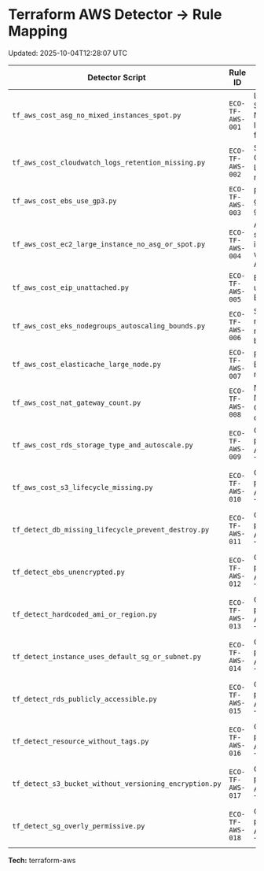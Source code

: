 # Terraform AWS Detector → Rule Mapping

Updated: 2025-10-04T12:28:07 UTC

| Detector Script | Rule ID | Title |
|---|---|---|
| `tf_aws_cost_asg_no_mixed_instances_spot.py` | `ECO-TF-AWS-001` | Leverage Spot with Mixed Instances for ASG |
| `tf_aws_cost_cloudwatch_logs_retention_missing.py` | `ECO-TF-AWS-002` | Set CloudWatch Logs retention |
| `tf_aws_cost_ebs_use_gp3.py` | `ECO-TF-AWS-003` | Prefer EBS gp3 over gp2 |
| `tf_aws_cost_ec2_large_instance_no_asg_or_spot.py` | `ECO-TF-AWS-004` | Avoid large single EC2 instances without ASG/Spot |
| `tf_aws_cost_eip_unattached.py` | `ECO-TF-AWS-005` | Eliminate unattached Elastic IPs |
| `tf_aws_cost_eks_nodegroups_autoscaling_bounds.py` | `ECO-TF-AWS-006` | Set EKS node group min/max bounds |
| `tf_aws_cost_elasticache_large_node.py` | `ECO-TF-AWS-007` | Right-size ElastiCache node types |
| `tf_aws_cost_nat_gateway_count.py` | `ECO-TF-AWS-008` | Minimize NAT Gateway count |
| `tf_aws_cost_rds_storage_type_and_autoscale.py` | `ECO-TF-AWS-009` | Cost anti-pattern in AWS Terraform |
| `tf_aws_cost_s3_lifecycle_missing.py` | `ECO-TF-AWS-010` | Cost anti-pattern in AWS Terraform |
| `tf_detect_db_missing_lifecycle_prevent_destroy.py` | `ECO-TF-AWS-011` | Cost anti-pattern in AWS Terraform |
| `tf_detect_ebs_unencrypted.py` | `ECO-TF-AWS-012` | Cost anti-pattern in AWS Terraform |
| `tf_detect_hardcoded_ami_or_region.py` | `ECO-TF-AWS-013` | Cost anti-pattern in AWS Terraform |
| `tf_detect_instance_uses_default_sg_or_subnet.py` | `ECO-TF-AWS-014` | Cost anti-pattern in AWS Terraform |
| `tf_detect_rds_publicly_accessible.py` | `ECO-TF-AWS-015` | Cost anti-pattern in AWS Terraform |
| `tf_detect_resource_without_tags.py` | `ECO-TF-AWS-016` | Cost anti-pattern in AWS Terraform |
| `tf_detect_s3_bucket_without_versioning_encryption.py` | `ECO-TF-AWS-017` | Cost anti-pattern in AWS Terraform |
| `tf_detect_sg_overly_permissive.py` | `ECO-TF-AWS-018` | Cost anti-pattern in AWS Terraform |

**Tech:** terraform-aws
